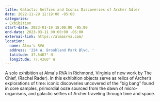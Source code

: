```yaml
---
title: Galactic Selfies and Iconic Discoveries of Archer Adler
date: 2022-11-29 12:19:00 -05:00
categories:
- Exhibition
start-date: 2023-01-19 18:00:00 -05:00
end-date: 2023-03-11 00:00:00 -05:00
external-link: https://almasrva.com/
location:
  name: Alma's RVA
  address: '224 W. Brookland Park Blvd. '
  latitude: 37.5407° N
  longitude: 77.4360° W
---
```


A solo exhibition at Alma's RVA in Richmond, Virginia of new work by The Chief, (Rachel Rader). In this exhibition objects serve as relics of Archer’s explorations of time: iconic discoveries uncovered of the “big bang” found in core samples, primordial ooze sourced from the dawn of micro-organisms, and galactic selfies of Archer traveling through time and space.
